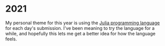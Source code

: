 # 2021

My personal theme for this year is using the [Julia programming language](https://julialang.org/)
for each day's submission. I've been meaning to try the language for a while, and
hopefully this lets me get a better idea for how the language feels.

